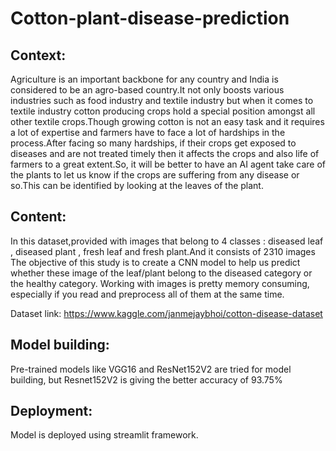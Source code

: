 # Cotton-plant-disease-prediction

## Context:
 Agriculture is an important backbone for any country and India is considered to be an agro-based country.It not only boosts various industries such as food industry and textile industry but when it comes to textile industry cotton producing crops hold a special position amongst all other textile crops.Though growing cotton is not an easy task and it requires a lot of expertise and farmers have to face a lot of hardships in the process.After facing so many hardships, if their crops get exposed to diseases and are not treated timely then it affects the crops and also life of farmers to a great extent.So, it will be better to have an AI agent take care of the plants to let us know if the crops are suffering from any disease or so.This can be identified by looking at the leaves of the plant.

## Content:
 In this dataset,provided with images that belong to 4 classes : diseased leaf , diseased plant , fresh leaf and fresh plant.And it consists of 2310 images The objective of this study is to create a CNN model to help us predict whether these image of the leaf/plant belong to the diseased category or the healthy category. Working with images is pretty memory consuming, especially if you read and preprocess all of them at the same time.

Dataset link: https://www.kaggle.com/janmejaybhoi/cotton-disease-dataset

## Model building:
 Pre-trained models like VGG16 and ResNet152V2  are tried for model building, but Resnet152V2 is giving the better accuracy of 93.75%
## Deployment:
 Model is deployed using streamlit framework.
